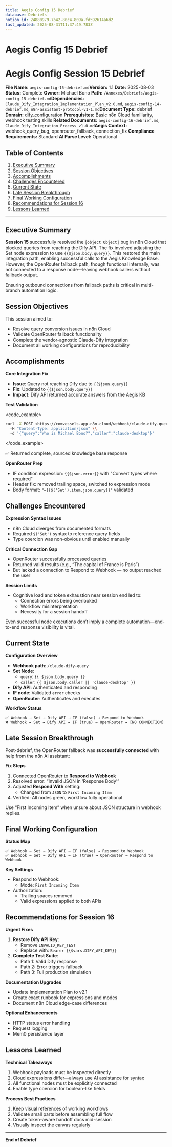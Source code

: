 ```yaml
---
title: Aegis Config 15 Debrief
database: Debriefs
notion_id: 24880979-7b42-80c4-809a-fd592614a6d2
last_updated: 2025-08-31T11:37:49.783Z
---
```


# Aegis Config 15 Debrief


# Aegis Config Session 15 Debrief


**File Name:** `aegis-config-15-debrief.md`**Version:** 1.1
**Date:** 2025-08-03
**Status:** Complete
**Owner:** Michael Bono
**Path:** `/Annexes/Debriefs/aegis-config-15-debrief.md`**Dependencies:** `Claude_Dify_Integration_Implementation_Plan_v2.0.md`, `aegis-config-14-debrief.md`, `n8n-assistant-protocol-v1-1.md`**Document Type:** debrief
**Domain:** dify\_configuration
**Prerequisites:** Basic n8n Cloud familiarity, webhook testing skills
**Related Documents:** `aegis-config-16-debrief.md`, `Claude_Dify_Integration_Process_v1.0.md`**Aegis Context:** webhook\_query\_bug, openrouter\_fallback, connection\_fix
**Compliance Requirements:** Standard
**AI Parse Level:** Operational


## Table of Contents

1. [Executive Summary](https://www.notion.so/240809797b4280f3ad50fd58d92c6fb4?v=240809797b42812e843c000c71be0678&p=248809797b4280c4809afd592614a6d2&pm=s#executive-summary)
2. [Session Objectives](https://www.notion.so/240809797b4280f3ad50fd58d92c6fb4?v=240809797b42812e843c000c71be0678&p=248809797b4280c4809afd592614a6d2&pm=s#session-objectives)
3. [Accomplishments](https://www.notion.so/240809797b4280f3ad50fd58d92c6fb4?v=240809797b42812e843c000c71be0678&p=248809797b4280c4809afd592614a6d2&pm=s#accomplishments)
4. [Challenges Encountered](https://www.notion.so/240809797b4280f3ad50fd58d92c6fb4?v=240809797b42812e843c000c71be0678&p=248809797b4280c4809afd592614a6d2&pm=s#challenges-encountered)
5. [Current State](https://www.notion.so/240809797b4280f3ad50fd58d92c6fb4?v=240809797b42812e843c000c71be0678&p=248809797b4280c4809afd592614a6d2&pm=s#current-state)
6. [Late Session Breakthrough](https://www.notion.so/240809797b4280f3ad50fd58d92c6fb4?v=240809797b42812e843c000c71be0678&p=248809797b4280c4809afd592614a6d2&pm=s#late-session-breakthrough)
7. [Final Working Configuration](https://www.notion.so/240809797b4280f3ad50fd58d92c6fb4?v=240809797b42812e843c000c71be0678&p=248809797b4280c4809afd592614a6d2&pm=s#final-working-configuration)
8. [Recommendations for Session 16](https://www.notion.so/240809797b4280f3ad50fd58d92c6fb4?v=240809797b42812e843c000c71be0678&p=248809797b4280c4809afd592614a6d2&pm=s#recommendations-for-session-16)
9. [Lessons Learned](https://www.notion.so/240809797b4280f3ad50fd58d92c6fb4?v=240809797b42812e843c000c71be0678&p=248809797b4280c4809afd592614a6d2&pm=s#lessons-learned)

---


## Executive Summary


**Session 15** successfully resolved the `[object Object]` bug in n8n Cloud that blocked queries from reaching the Dify API. The fix involved adjusting the Set node expression to use `{{$json.body.query}}`. This restored the main integration path, enabling successful calls to the Aegis Knowledge Base. However, the OpenRouter fallback path, though functional internally, was not connected to a response node—leaving webhook callers without fallback output.


<important>


Ensuring outbound connections from fallback paths is critical in multi-branch automation logic.


</important>


## Session Objectives


This session aimed to:

- Resolve query conversion issues in n8n Cloud
- Validate OpenRouter fallback functionality
- Complete the vendor-agnostic Claude-Dify integration
- Document all working configurations for reproducibility

## Accomplishments


**Core Integration Fix**

- **Issue**: Query not reaching Dify due to `{{$json.query}}`
- **Fix**: Updated to `{{$json.body.query}}`
- **Impact**: Dify API returned accurate answers from the Aegis KB

**Test Validation**


\<code\_example>


```bash
curl -X POST <https://comvessels.app.n8n.cloud/webhook/claude-dify-query> \\
  -H "Content-Type: application/json" \\
  -d '{"query":"Who is Michael Bono?","caller":"claude-desktop"}'
```


\</code\_example>


<example>


✅ Returned complete, sourced knowledge base response


</example>


**OpenRouter Prep**

- IF condition expression: `{{$json.error}}` with "Convert types where required"
- Header fix: removed trailing space, switched to expression mode
- Body format: `"={{$('Set').item.json.query}}"` validated

## Challenges Encountered


**Expression Syntax Issues**

- n8n Cloud diverges from documented formats
- Required `$('Set')` syntax to reference query fields
- Type coercion was non-obvious until enabled manually

**Critical Connection Gap**

- OpenRouter successfully processed queries
- Returned valid results (e.g., “The capital of France is Paris”)
- But lacked a connection to Respond to Webhook — no output reached the user

**Session Limits**

- Cognitive load and token exhaustion near session end led to:
    - Connection errors being overlooked
    - Workflow misinterpretation
    - Necessity for a session handoff

<thinking>


Even successful node executions don’t imply a complete automation—end-to-end response visibility is vital.


</thinking>


## Current State


**Configuration Overview**

- **Webhook path**: `/claude-dify-query`
- **Set Node**:
    - `query`: `{{ $json.body.query }}`
    - `caller`: `{{ $json.body.caller || 'claude-desktop' }}`
- **Dify API**: Authenticated and responding
- **IF node**: Validated `error` checks
- **OpenRouter**: Authenticates and executes

**Workflow Status**


```plain text
✅ Webhook → Set → Dify API → IF (false) → Respond to Webhook
❌ Webhook → Set → Dify API → IF (true) → OpenRouter → [NO CONNECTION]
```


## Late Session Breakthrough


Post-debrief, the OpenRouter fallback was **successfully connected** with help from the n8n AI assistant:


**Fix Steps**

1. Connected OpenRouter to **Respond to Webhook**
2. Resolved error: “Invalid JSON in ‘Response Body’”
3. Adjusted **Respond With** setting:
    - Changed from `JSON` to `First Incoming Item`
4. Verified: All nodes green, workflow fully operational

<important>


Use “First Incoming Item” when unsure about JSON structure in webhook replies.


</important>


## Final Working Configuration


**Status Map**


```plain text
✅ Webhook → Set → Dify API → IF (false) → Respond to Webhook
✅ Webhook → Set → Dify API → IF (true) → OpenRouter → Respond to Webhook
```


**Key Settings**

- Respond to Webhook:
    - Mode: `First Incoming Item`
- Authorization:
    - Trailing spaces removed
    - Valid expressions applied to both APIs

## Recommendations for Session 16


**Urgent Fixes**

1. **Restore Dify API Key**:
    - Remove `INVALID_KEY_TEST`
    - Replace with: `Bearer {{$vars.DIFY_API_KEY}}`
2. **Complete Test Suite**:
    - Path 1: Valid Dify response
    - Path 2: Error triggers fallback
    - Path 3: Full production simulation

**Documentation Upgrades**

- Update Implementation Plan to v2.1
- Create exact runbook for expressions and modes
- Document n8n Cloud edge-case differences

**Optional Enhancements**

- HTTP status error handling
- Request logging
- Mem0 persistence layer

## Lessons Learned


**Technical Takeaways**

1. Webhook payloads must be inspected directly
2. Cloud expressions differ—always use AI assistance for syntax
3. All functional nodes must be explicitly connected
4. Enable type coercion for boolean-like fields

**Process Best Practices**

1. Keep visual references of working workflows
2. Validate small parts before assembling full flow
3. Create token-aware handoff docs mid-session
4. Visually inspect the canvas regularly

---


**End of Debrief**

